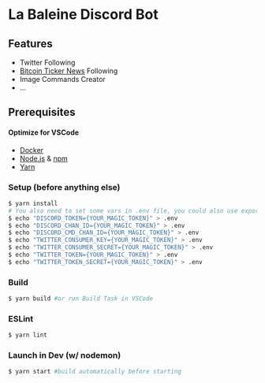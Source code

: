 # La Baleine Discord Bot

## Features
- Twitter Following
- [Bitcoin Ticker News](http://bitcointicker.co/news/) Following
- Image Commands Creator
- ...

## Prerequisites
#### Optimize for VSCode
- [Docker](https://www.docker.com/)
- [Node.js](https://nodejs.org) & [npm](https://www.npmjs.com/)
- [Yarn](https://yarnpkg.com)

### Setup (before anything else)
```bash
$ yarn install
# You also need to set some vars in .env file, you could also use export
$ echo "DISCORD_TOKEN={YOUR_MAGIC_TOKEN}" > .env
$ echo "DISCORD_CHAN_ID={YOUR_MAGIC_TOKEN}" > .env
$ echo "DISCORD_CMD_CHAN_ID={YOUR_MAGIC_TOKEN}" > .env
$ echo "TWITTER_CONSUMER_KEY={YOUR_MAGIC_TOKEN}" > .env
$ echo "TWITTER_CONSUMER_SECRET={YOUR_MAGIC_TOKEN}" > .env
$ echo "TWITTER_TOKEN={YOUR_MAGIC_TOKEN}" > .env
$ echo "TWITTER_TOKEN_SECRET={YOUR_MAGIC_TOKEN}" > .env
```

### Build
```bash
$ yarn build #or run Build Task in VSCode
```

### ESLint
```bash
$ yarn lint
```

### Launch in Dev (w/ nodemon)
```bash
$ yarn start #build automatically before starting
```

<!--### Test
```bash
$ yarn test #or run Test Task in VSCode
```-->